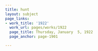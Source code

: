 ```yaml
---
title: hunt
layout: subject
page_links:
- work_title: '1922'
  work_url: pages/works/1922
  page_title: Thursday, January  5, 1922
  page_anchor: page-1901

---
```

